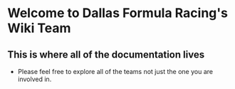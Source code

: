 # Welcome to Dallas Formula Racing's Wiki Team

## This is where all of the documentation lives

* Please feel free to explore all of the teams not just the one you are involved in.



